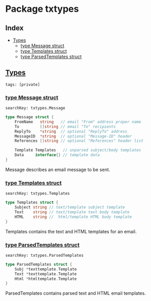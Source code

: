 # Package txtypes

## Index

* [Types](#type)
    * [type Message struct](#Message)
    * [type Templates struct](#Templates)
    * [type ParsedTemplates struct](#ParsedTemplates)


## <a id="type" href="#type">Types</a>

```
tags: [private]
```

### <a id="Message" href="#Message">type Message struct</a>

```
searchKey: txtypes.Message
```

```Go
type Message struct {
	FromName   string   // email "From" address proper name
	To         []string // email "To" recipients
	ReplyTo    *string  // optional "ReplyTo" address
	MessageID  *string  // optional "Message-ID" header
	References []string // optional "References" header list

	Template Templates   // unparsed subject/body templates
	Data     interface{} // template data
}
```

Message describes an email message to be sent. 

### <a id="Templates" href="#Templates">type Templates struct</a>

```
searchKey: txtypes.Templates
```

```Go
type Templates struct {
	Subject string // text/template subject template
	Text    string // text/template text body template
	HTML    string //  html/template HTML body template
}
```

Templates contains the text and HTML templates for an email. 

### <a id="ParsedTemplates" href="#ParsedTemplates">type ParsedTemplates struct</a>

```
searchKey: txtypes.ParsedTemplates
```

```Go
type ParsedTemplates struct {
	Subj *texttemplate.Template
	Text *texttemplate.Template
	Html *htmltemplate.Template
}
```

ParsedTemplates contains parsed text and HTML email templates. 

